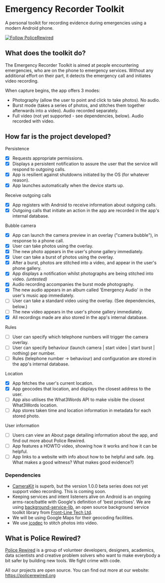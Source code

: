 # Emergency Recorder Toolkit
A personal toolkit for recording evidence during emergencies using a modern Android phone.

[![Follow PoliceRewired](https://img.shields.io/twitter/follow/policerewired.svg?style=social&label=Follow%20Police%20Rewired)](https://twitter.com/policerewired)

## What does the toolkit do?

The Emergency Recorder Toolkit is aimed at people encountering emergencies, who are on the phone to emergency services. Without any additional effort on their part, it detects the emergency call and initiates video recording.

When capture begins, the app offers 3 modes:
* Photography (allow the user to point and click to take photos). No audio.
* Burst mode (takes a series of photos, and stitches them together afterwards into a video). Audio recorded separately.
* Full video (not yet supported - see dependencies, below). Audio recorded with video.

## How far is the project developed?

Persistence
- [x] Requests appropriate permissions.
- [x] Displays a persistent notification to assure the user that the service will respond to outgoing calls.
- [x] App is resilient against shutdowns initiated by the OS (for whatever reason).
- [x] App launches automatically when the device starts up.

Receive outgoing calls
- [x] App registers with Android to receive information about outgoing calls.
- [x] Outgoing calls that initiate an action in the app are recorded in the app's internal database.

Bubble camera
- [x] App can launch the camera preview in an overlay ("camera bubble"), in response to a phone call.
- [x] User can take photos using the overlay.
- [x] The new photo appears in the user's phone gallery immediately.
- [x] User can take a burst of photos using the overlay.
- [x] After a burst, photos are stitched into a video, and appear in the user's phone gallery.
- [x] App displays a notification whilst photographs are being stitched into video. _(untested)_
- [x] Audio recording accompanies the burst mode photography.
- [x] The new audio appears in an album called 'Emergency Audio' in the user's music app immediately.
- [ ] User can take a standard video using the overlay. (See dependencies, below.)
- [ ] The new video appears in the user's phone gallery immediately.
- [x] All recordings made are also stored in the app's internal database.

Rules
- [ ] User can specify which telephone numbers will trigger the camera overlay.
- [ ] User can specify behaviour (launch camera | start video | start burst | nothing) per number.
- [ ] Rules (telephone number -> behaviour) and configuration are stored in the app's internal database.

Location
- [x] App fetches the user's current location.
- [x] App geocodes that location, and displays the closest address to the user.
- [ ] App also utilises the What3Words API to make visible the closest What3Words location.
- [ ] App stores taken time and location information in metadata for each stored photo.

User information
- [ ] Users can view an About page detailing information about the app, and find out more about Police Rewired.
- [ ] App features a HOWTO video, showing how it works and how it can be helpful.
- [ ] App links to a website with info about how to be helpful and safe. (eg. What makes a good witness? What makes good evidence?)

### Dependencies

* [CameraKit](https://camerakit.io/) is superb, but the version 1.0.0 beta series does not yet support video recording. This is coming soon.
* Keeping services and intent listeners alive on Android is an ongoing arms-race/battle with Google's definition of 'best practises'. We are using [background-service-lib](https://github.com/front-line-tech/background-service-lib), an open source background service toolkit library from [Front-Line Tech Ltd](http://front-line-tech.com).
* We will be using Google Maps for their geocoding facilities.
* We use [jcodec](http://jcodec.org/) to stitch photos into video.

## What is Police Rewired?

[Police Rewired](https://policerewired.org) is a group of volunteer developers, designers, academics, data scientists and creative problem solvers who want to make everybody a bit safer by building new tools. We fight crime with code.

All our projects are open source. You can find out more at our website: https://policerewired.org
